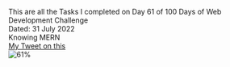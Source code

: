 This are all the Tasks I completed on Day 61 of 100 Days of Web Development Challenge<br>
Dated: 31 July 2022<br>
Knowing MERN<br>
[My Tweet on this](https://twitter.com/Saurav_Navdhare/status/1553716511784988673)<br>
![61%](https://progress-bar.dev/61)<br>
